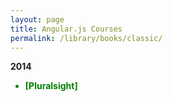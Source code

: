 ```yaml
---
layout: page
title: Angular.js Courses
permalink: /library/books/classic/
---
```


**2014**

<ul>
	<li style="color:green"><strong>[Pluralsight] </strong></li>
</ul>
